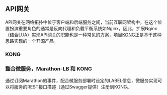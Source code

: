 ## API网关

API网关在网络拓扑中位于客户端和后端服务之间，当前互联网架构中，在这个位置扮演重要角色的通常是反向代理和负载平衡系统如Nginx，因此，扩展Nginx（结合LUA）实现API网关的职能也是一种常见的方案，项目[KONG](https://getkong.org/)正是基于这种思路实现的一个开源产品。

### KONG

### 整合微服务，Marathon-LB 和 KONG

通过订阅Marathon的事件，配合微服务部署时设定的LABEL信息，微服务实现可以将服务的REST接口描述（通过Swagger提供）注册到KONG。